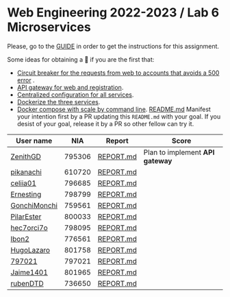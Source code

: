 # Web Engineering 2022-2023 / Lab 6 Microservices

Please, go to the [GUIDE](docs/GUIDE.md) in order to get the instructions for this assignment.

Some ideas for obtaining a :gift: if you are the first that:

* [Circuit breaker for the requests from web to accounts that avoids a 500 error](https://spring.io/guides/gs/circuit-breaker/)
  .
* [API gateway for web and registration](https://github.com/spring-attic/gs-routing-and-filtering).
* [Centralized configuration for all services](https://github.com/spring-attic/gs-routing-and-filtering).
* [Dockerize the three services](https://spring.io/guides/topicals/spring-boot-docker).
* [Docker compose with scale by command line](https://thepracticaldeveloper.com/dockerize-spring-boot/).
[README.md](README.md)
Manifest your intention first by a PR updating this `README.md` with your goal. If you desist of your goal, release it
by a PR so other fellow can try it.

| User name                                                                    | NIA    | Report                                                                                   | Score                             |
|------------------------------------------------------------------------------|--------|------------------------------------------------------------------------------------------|-----------------------------------|
| [ZenithGD](https://github.com/ZenithGD/lab6-microservices/tree/work)         | 795306 | [REPORT.md](https://github.com/ZenithGD/lab6-microservices/blob/work/docs/report.md)     | Plan to implement **API gateway** |
| [pikanachi](https://github.com/pikanachi/lab6-microservices/tree/work)       | 610720 | [REPORT.md](https://github.com/pikanachi/lab6-microservices/blob/work/docs/REPORT.md)    |
| [celiia01](https://github.com/celiia01/lab6-microservices/tree/work)         | 796685 | [REPORT.md](https://github.com/celiia01/lab6-microservices/blob/work/docs/REPORT.md)     |   |
| [Ernesting](https://github.com/Ernesting/lab6-microservices/tree/work)       | 798799 | [REPORT.md](https://github.com/Ernesting/lab6-microservices/blob/work/docs/REPORT.md)    | |
| [GonchiMonchi](https://github.com/GonchiMonchi/lab6-microservices/tree/work) | 759561 | [REPORT.md](https://github.com/GonchiMonchi/lab6-microservices/blob/work/docs/REPORT.md) |
| [PilarEster](https://github.com/PilarEster/lab6-microservices/tree/work)     | 800033 | [REPORT.md](https://github.com/PilarEster/lab6-microservices/blob/work/docs/REPORT.md)   |   |
| [hec7orci7o](https://github.com/Hec7or-Uni/lab6-microservices/tree/work)     | 798095 | [REPORT.md](https://github.com/Hec7or-Uni/lab6-microservices/blob/work/docs/REPORT.md)   |       |
| [Ibon2](https://github.com/Ibon2/lab6-microservices/tree/work)               | 776561 | [REPORT.md](https://github.com/Ibon2/lab6-microservices/blob/work/docs/REPORT.md)        | |
| [HugoLazaro](https://github.com/HugoLazaro/lab6-microservices/tree/work)     | 801758 | [REPORT.md](https://github.com/HugoLazaro/lab6-microservices/blob/work/docs/REPORT.md)   | |
| [797021](https://github.com/797021/lab6-microservices/tree/work)             | 797021 | [REPORT.md](https://github.com/797021/lab6-microservices/blob/work/docs/REPORT.md)       |
| [Jaime1401](https://github.com/Jaime1401/lab6-microservices/tree/work)       | 801965 | [REPORT.md](https://github.com/Jaime1401/lab6-microservices/blob/work/docs/REPORT.md)    |
| [rubenDTD](https://github.com/rubenDTD/lab6-microservices/tree/work) | 736650 | [REPORT.md](https://github.com/rubenDTD/lab6-microservices/blob/work/docs/REPORT.md) |
